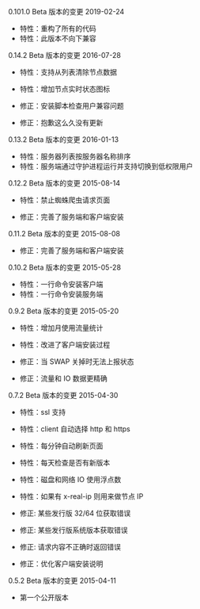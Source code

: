 0.101.0 Beta 版本的变更    2019-02-24

- 特性：重构了所有的代码
- 特性：此版本不向下兼容


0.14.2 Beta 版本的变更    2016-07-28

- 特性：支持从列表清除节点数据
- 特性：增加节点实时状态图标

- 修正：安装脚本检查用户兼容问题
- 修正：抱歉这么久没有更新


0.13.2 Beta 版本的变更    2016-01-13

- 特性：服务器列表按服务器名称排序
- 特性：服务端通过守护进程运行并支持切换到低权限用户


0.12.2 Beta 版本的变更    2015-08-14

- 特性：禁止蜘蛛爬虫请求页面

- 修正：完善了服务端和客户端安装


0.11.2 Beta 版本的变更    2015-08-08

- 修正：完善了服务端和客户端安装


0.10.2 Beta 版本的变更    2015-05-28

- 特性：一行命令安装客户端
- 特性：一行命令安装服务端


0.9.2 Beta 版本的变更    2015-05-20

- 特性：增加月使用流量统计
- 特性：改进了客户端安装过程

- 修正：当 SWAP 关掉时无法上报状态
- 修正：流量和 IO 数据更精确


0.7.2 Beta 版本的变更    2015-04-30

- 特性：ssl 支持
- 特性：client 自动选择 http 和 https
- 特性：每分钟自动刷新页面
- 特性：每天检查是否有新版本
- 特性：磁盘和网络 IO 使用浮点数
- 特性：如果有 x-real-ip 则用来做节点 IP

- 修正: 某些发行版 32/64 位获取错误
- 修正: 某些发行版系统版本获取错误
- 修正: 请求内容不正确时返回错误
- 修正：优化客户端安装说明


0.5.2 Beta 版本的变更   2015-04-11

- 第一个公开版本
